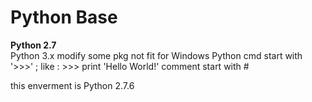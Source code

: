 # Python Base

__Python 2.7__  
Python 3.x modify 
some pkg not fit for  Windows
Python cmd start with '>>>' ;
 like :
	>>> print 'Hello World!'
comment start with #


this enverment is Python 2.7.6







